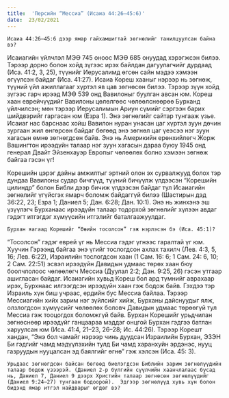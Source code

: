 ```yaml
---
title:  'Персийн “Мессиа” (Исаиа 44:26–45:6)'
date:  23/02/2021
---
```


`Исаиа 44:26–45:6 дээр ямар гайхамшигтай зөгнөлийг танилцуулсан байна вэ?`

Исаиагийн үйлчлэл МЭӨ 745 оноос МЭӨ 685 онуудад хэрэгжсэн билээ. Тэрээр дорно болон хойд зүгээс ирэх байлдан дагуулагчийг дурдаад (Иса. 41:2, 3, 25), түүнийг Иерусалимд өгсөн сайн мэдээ хэмээн өгүүлсэн байдаг (Иса. 41:27). Исаиа Кореш хааныг нэрээр нь зөгнөж, түүний үйл ажиллагааг хүртэл яв цав зөгнөсөн билээ. Тэрээр зүүн хойд зүгээс гарч ирээд МЭӨ 539 онд Вавилоныг буулган авсан юм. Кореш хаан еврейчүүдийг Вавилоны цөлөлгөөс чөлөөлснөөрөө Бурханд үйлчилсэн; мөн тэрээр Иерусалимын Ариун сүмийг сэргээн барих шийдвэрийг гаргасан юм (Езра 1). Энэ зөгнөлийг сайтар тунгааж үзье. Исаиаг нас барснаас хойш Вавилон нуран унасан цаг хүртэл зуун дөчин зургаан жил өнгөрсөн байдаг бөгөөд энэ зөгнөл цаг үеэсээ нэг зуун хагасын өмнө зөгнөгдсөн байв. Энэ нь Америкийн ерөнхийлөгч Жорж Вашингтон ирээдүйн талаар нэг зуун хагасын дараа буюу 1945 онд генерал Двайт Эйзенхауэр Европыг чөлөөлөх болно хэмээн зөгнөж байгаа гэсэн үг!

Корешийн цэрэг дайны амжилтыг эртний олон эх сурвалжууд болох тэр дундаа Вавилоны судар бичгүүд, түүний бичүүлж үлдээсэн “Корешийн цилиндр” болон Библи дээр бичиж үлдээсэн байдаг тул  Исаиагийн зөгнөлийг үгүйсгэх ямарч боломж байдаггүй билээ (Шастирын дэд 36:22, 23; Езра 1; Даниел 5; Дан. 6:28; Дан. 10:1). Энэ нь жинхэнэ эш үзүүлэгч Бурханаас ирээдүйн талаар тодорхой зөгнөлийг хүлээн авдаг гэдэгт итгэгдэг хүмүүсийн итгэлийг баталгаажуулдаг.

`Бурхан яагаад Корешийг “Өөийн тосолсон” гэж нэрлэсэн бэ (Иса. 45:1)?`

“Тосолсон” гэдэг еврей үг нь Мессиа гэдэг үгнээс гаралтай үг юм. Хуучин Гэрээнд байгаа энэ үгийг тослогдсон ахлах тахилч (Лев. 4:3, 5, 16; Лев. 6:22), Израилийн тослогдсон хаан (1 Сам. 16: 6; 1 Сам. 24: 6, 10; 2 Сам. 22:51) эсвэл ирээдүйн Давидын удмаас төрөх хаан бюу боолчлолоос чөлөөлөгч Мессиа (Дуулал 2:2; Дан. 9:25, 26) гэсэн утгаар ашигласан байдаг. Исаиагийн хувьд Кореш бол ард түмнийг аврахаар ирэх, Бурхнаас илгээгдсэн ирээдүйн хаан гэж бодож байв. Гэхдээ тэр Израиль хүн биш учраас, ердийн бус Мессиа байлаа. Тэрээр Мессиагийн хийх зарим нэг зүйлсийг хийж, Бурханы дайснуудыг ялж, олзлогдсон хүмүүсийг чөлөөлөх боловч Давидын удмаас төрөөгүй тул Мессиа гэж тооцогдох боломжгүй байв. Бурхан Корешийг урьдчилан зөгнөснөөр ирээдүйг ганцаараа мэддэг онцгой Бурхан гэдгээ батлан харуулсан юм (Иса. 41:4, 21–23, 26–28; Ис. 44:26). Тэрээр Корешт хандан, “Энэ бол чамайг нэрээр чинь дуудсан Израилийн Бурхан, ЭЗЭН Би гэдгийг чамд мэдүүлэхийн тулд Би чамд харанхуйн эрдэнэс, нууц газруудын нууцалсан эд баялгийг өгнө” гэж хэлсэн (Иса. 45: 3).

`Урьдаас зөгнөгдсөн байсан бөгөөд биелэгдсэн Библийн зарим зөгнөлүүдийн талаар бодож үзээрэй. (Даниел 2-р бүлгийн сүүлчийн хаанчлалаас бусад нь, Даниел 7, Даниел 9 дээрх Христийн талаар зөгнөсөн зөгнөлүүдийг (Даниел 9:24–27) тунгаан бодоорой).  Эдгээр зөгнөлүүд хувь хүн болон бидэнд ямар итгэл найдварыг өгдөг вэ?`
